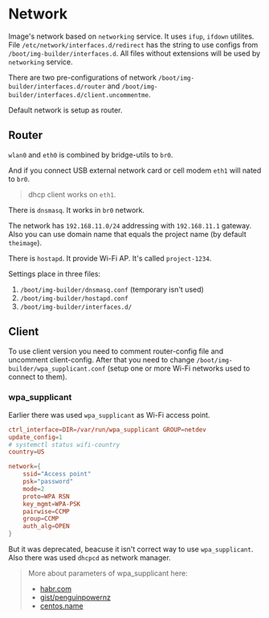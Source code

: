 # Network

Image's network based on `networking` service. It uses `ifup`, `ifdown` utilites. File `/etc/network/interfaces.d/redirect` has the string to use configs from `/boot/img-builder/interfaces.d`. All files without extensions will be used by `networking` service.

There are two pre-configurations of network `/boot/img-builder/interfaces.d/router` and `/boot/img-builder/interfaces.d/client.uncommentme`.

Default network is setup as router.

## Router

`wlan0` and `eth0` is combined by bridge-utils to `br0`.

And if you connect USB external network card or cell modem `eth1` will nated to `br0`.

> dhcp client works on `eth1`.

There is `dnsmasq`. It works in `br0` network.

The network has `192.168.11.0/24` addressing with `192.168.11.1` gateway. Also you can use domain name that equals the project name (by default `theimage`).

There is `hostapd`. It provide Wi-Fi AP. It's called `project-1234`.

Settings place in three files:

1. `/boot/img-builder/dnsmasq.conf` (temporary isn't used)
2. `/boot/img-builder/hostapd.conf`
3. `/boot/img-builder/interfaces.d/`

## Client

To use client version you need to comment router-config file and uncomment client-config. After that you need to change `/boot/img-builder/wpa_supplicant.conf` (setup one or more Wi-Fi networks used to connect to them).

### wpa_supplicant

Earlier there was used `wpa_supplicant` as Wi-Fi access point.

```conf
ctrl_interface=DIR=/var/run/wpa_supplicant GROUP=netdev
update_config=1
# systemctl status wifi-country
country=US

network={
    ssid="Access point"
    psk="password"
    mode=2
    proto=WPA RSN
    key_mgmt=WPA-PSK
    pairwise=CCMP
    group=CCMP
    auth_alg=OPEN
}
```

But it was deprecated, beacuse it isn't correct way to use `wpa_supplicant`. Also there was used `dhcpcd` as network manager.

> More about parameters of wpa_supplicant here:
>
> * [habr.com](https://habr.com/ru/post/315960/)
> * [gist/penguinpowernz](https://gist.github.com/penguinpowernz/ce4ed0e64ce0fa99a5e335c1a4c954b3)
> * [centos.name](https://centos.name/?page/howto/Laptops/WpaSupplicant)
